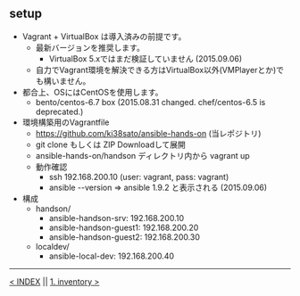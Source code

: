 setup
---
- Vagrant + VirtualBox は導入済みの前提です。
	- 最新バージョンを推奨します。
		- VirtualBox 5.xではまだ検証していません (2015.09.06)
	- 自力でVagrant環境を解決できる方はVirtualBox以外(VMPlayerとか)でも構いません。
- 都合上、OSにはCentOSを使用します。
	- bento/centos-6.7 box (2015.08.31 changed. chef/centos-6.5 is deprecated.)
- 環境構築用のVagrantfile
	- https://github.com/ki38sato/ansible-hands-on (当レポジトリ)
	- git clone もしくは ZIP Downloadして展開
	- ansible-hands-on/handson ディレクトリ内から vagrant up
	- 動作確認
		- ssh 192.168.200.10 (user: vagrant, pass: vagrant)
		- ansible --version => ansible 1.9.2 と表示される (2015.09.06)
- 構成
	- handson/
		- ansible-handson-srv: 192.168.200.10
		- ansible-handson-guest1: 192.168.200.20
		- ansible-handson-guest2: 192.168.200.30
	- localdev/
		- ansible-local-dev: 192.168.200.40

---
[< INDEX](../Readme.md) || [1. inventory >](1_inventory.md)
